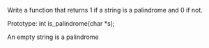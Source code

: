 
Write a function that returns 1 if a string is a palindrome and 0 if not.



Prototype: int is_palindrome(char *s);

An empty string is a palindrome
